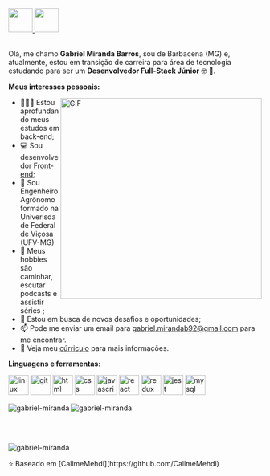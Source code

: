 <a href="https://www.linkedin.com/in/gabrielmirandab/" target="_blank">
  <img src="https://cdn.iconscout.com/icon/free/png-64/linkedin-3089482-2567434.png" width="48px" height="48px">
</a> 

<a href="https://github.com/gabrielmirandaBR" target="_blank">
  <img src="https://cdn.iconscout.com/icon/free/png-64/github-3089487-2567439.png" width="48px" height="48px">
</a>

<br />
<br />

Olá, me chamo **Gabriel Miranda Barros**, sou de Barbacena (MG) e, atualmente, estou em transição de carreira para área de tecnologia estudando para ser um **Desenvolvedor Full-Stack Júnior** :nerd_face: :rocket:. 

**Meus interesses pessoais:**

  <img align="right" alt="GIF" src="https://media.giphy.com/media/13HgwGsXF0aiGY/giphy.gif" width="400px" />

- 👨🏽‍💻 Estou aprofundando meus estudos em back-end;
- :computer: Sou desenvolvedor <a href="https://drive.google.com/file/d/14fp4Ga9LPBN2_Ms4ZYfvXrPJNpeVRbnK/view?usp=sharing" target="_blank"> Front-end</a>;
- 🌱 Sou Engenheiro Agrônomo formado na Univerisdade Federal de Viçosa (UFV-MG) 
- 🤔 Meus hobbies são caminhar, escutar podcasts e assistir séries ;
- 💼 Estou em busca de novos desafios e oportunidades;
- 📫 Pode me enviar um email para gabriel.mirandab92@gmail.com para me encontrar.
- 📝 Veja meu <a href="https://drive.google.com/file/d/1wRaIxfpptDjReBQRJPqjL7zHyIYpPuAB/view?usp=sharing" target="_blank">cúrriculo</a> para mais informações.


**Linguagens e ferramentas:**  

<p align="left">
  <img src="https://cdn.iconscout.com/icon/free/png-64/linux-17-570099.png" alt="linux" width="40" height="40"/> 
  <img src="https://cdn.iconscout.com/icon/free/png-64/git-225996.png" alt="git" width="40" height="40"/> 
  <img src="https://cdn.iconscout.com/icon/free/png-64/html-2752158-2284975.png" alt="html" width="40" height="40" />
  <img src="https://cdn.iconscout.com/icon/free/png-64/css-131-722685.png" alt="css" width="40" height="40"/>
  <img src="https://cdn.iconscout.com/icon/free/png-64/javascript-2752148-2284965.png" alt="javascript" width="40" height="40"/> 
  <img src="https://cdn.iconscout.com/icon/free/png-64/react-3-1175109.png" alt="react" width="40" height="40"/> 
  <img src="https://cdn.iconscout.com/icon/free/png-64/redux-3629018-3030243.png" alt="redux" width="40" height="40"/> 
  <img src="https://cdn.iconscout.com/icon/free/png-64/jest-3521517-2945020.png" alt="jest" width="40" height="40"/>
  <img src="https://cdn.iconscout.com/icon/free/png-256/mysql-3628940-3030165.png" alt="mysql" width="40" height="40"/> 
  
 
</p>

<p>
    <img align="left" src="https://github-readme-stats.vercel.app/api?username=gabrielmirandaBR&show_icons=true&theme=dark" alt="gabriel-miranda" />
</p>

<p>
    <img align="center" src="https://github-readme-stats.vercel.app/api/top-langs/?username=gabrielmirandaBR&layout=compact&theme=dark" alt="gabriel-miranda" />
</p>

<br />
<br />

<p align="left"> <img src="https://komarev.com/ghpvc/?username=gabrielmirandabR" alt="gabriel-miranda" /> </p>

<p align="left">⭐️ Baseado em [CallmeMehdi](https://github.com/CallmeMehdi)</p>

